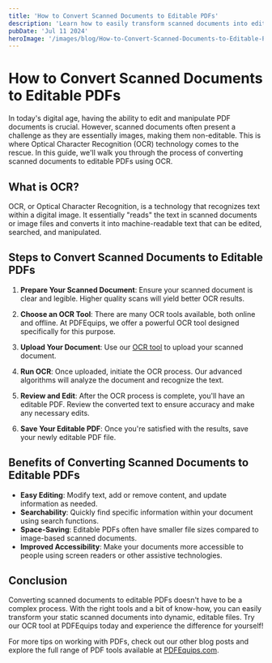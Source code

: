 ```yaml
---
title: 'How to Convert Scanned Documents to Editable PDFs'
description: 'Learn how to easily transform scanned documents into editable PDF files using OCR technology'
pubDate: 'Jul 11 2024'
heroImage: '/images/blog/How-to-Convert-Scanned-Documents-to-Editable-PDFs.png'
---
```



# How to Convert Scanned Documents to Editable PDFs

In today's digital age, having the ability to edit and manipulate PDF documents is crucial. However, scanned documents often present a challenge as they are essentially images, making them non-editable. This is where Optical Character Recognition (OCR) technology comes to the rescue. In this guide, we'll walk you through the process of converting scanned documents to editable PDFs using OCR.

## What is OCR?

OCR, or Optical Character Recognition, is a technology that recognizes text within a digital image. It essentially "reads" the text in scanned documents or image files and converts it into machine-readable text that can be edited, searched, and manipulated.

## Steps to Convert Scanned Documents to Editable PDFs

1. **Prepare Your Scanned Document**: Ensure your scanned document is clear and legible. Higher quality scans will yield better OCR results.

2. **Choose an OCR Tool**: There are many OCR tools available, both online and offline. At PDFEquips, we offer a powerful OCR tool designed specifically for this purpose.

3. **Upload Your Document**: Use our [OCR tool](https://www.pdfequips.com/ocr-pdf) to upload your scanned document.


4. **Run OCR**: Once uploaded, initiate the OCR process. Our advanced algorithms will analyze the document and recognize the text.

5. **Review and Edit**: After the OCR process is complete, you'll have an editable PDF. Review the converted text to ensure accuracy and make any necessary edits.

6. **Save Your Editable PDF**: Once you're satisfied with the results, save your newly editable PDF file.

## Benefits of Converting Scanned Documents to Editable PDFs

- **Easy Editing**: Modify text, add or remove content, and update information as needed.
- **Searchability**: Quickly find specific information within your document using search functions.
- **Space-Saving**: Editable PDFs often have smaller file sizes compared to image-based scanned documents.
- **Improved Accessibility**: Make your documents more accessible to people using screen readers or other assistive technologies.

## Conclusion

Converting scanned documents to editable PDFs doesn't have to be a complex process. With the right tools and a bit of know-how, you can easily transform your static scanned documents into dynamic, editable files. Try our OCR tool at PDFEquips today and experience the difference for yourself!

For more tips on working with PDFs, check out our other blog posts and explore the full range of PDF tools available at [PDFEquips.com](https://www.pdfequips.com).